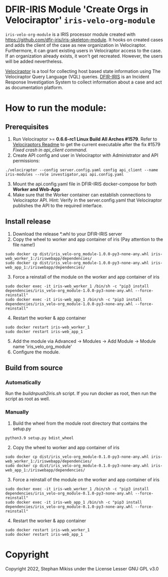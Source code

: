 # DFIR-IRIS Module 'Create Orgs in Velociraptor' `iris-velo-org-module`

`iris-velo-org-module` is a IRIS processor module created with https://github.com/dfir-iris/iris-skeleton-module. It hooks on created cases and adds the client of the case as new organization in Velociraptor. Furthermore, it can grant existing users in Velociraptor access to the case. If an organization already exists, it won't get recreated. However, the users will be added nevertheless.

[Velociraptor](https://github.com/Velocidex/velociraptor) is a tool for collecting host based state information using The Velociraptor Query Language (VQL) queries.
[DFIR-IRIS](https://github.com/dfir-iris/iris-web) is an Incident Response Investigation System to collect information about a case and act as documentation platform.

# How to run the module:
## Prerequisites
1. Run Velociraptor >= **0.6.6-rc1 Linux Build All Arches #1579**. Refer to [Velociraptors Readme](https://github.com/Velocidex/velociraptor#getting-the-latest-version) to get the current executable after the fix #1579 *Fixed crash in api_client command*.
2. Create API config and user in Velociraptor with Administrator and API permissions:
```
./velociraptor --config server.config.yaml config api_client --name iris-modules --role investigator,api api.config.yaml
```
3. Mount the api.config.yaml file in DFIR-IRIS 
docker-compose for both **Worker and Web-App**
4. Make sure that the Worker container can establish connections to Velociraptor API. Hint: Verify in the server.config.yaml that Velociraptor publishes the API to the required interface.

## Install release
1. Download the release *.whl to your DFIR-IRIS server
2. Copy the wheel to worker and app container of iris (Pay attention to the file name!)
```
sudo docker cp dist/iris_velo-org_module-1.0.0-py3-none-any.whl iris-web_worker_1:/iriswebapp/dependencies/
sudo docker cp dist/iris_velo-org_module-1.0.0-py3-none-any.whl iris-web_app_1:/iriswebapp/dependencies/
```
3. Force a reinstall of the module on the worker and app container of iris
```
sudo docker exec -it iris-web_worker_1 /bin/sh -c "pip3 install dependencies/iris_velo-org_module-1.0.0-py3-none-any.whl --force-reinstall"
sudo docker exec -it iris-web_app_1 /bin/sh -c "pip3 install dependencies/iris_velo-org_module-1.0.0-py3-none-any.whl --force-reinstall"
```
4. Restart the worker & app container
```
sudo docker restart iris-web_worker_1
sudo docker restart iris-web_app_1
```
5. Add the module via Advanced -> Modules -> Add Module -> Module name 'iris_velo_org_module'
6. Configure the module.

## Build from source
### Automatically
Run the *buildnpush2iris.sh* script. If you run docker as root, then run the script as root as well.

### Manually
1. Build the wheel from the module root directory that contains the setup.py
```
python3.9 setup.py bdist_wheel
```
2. Copy the wheel to worker and app container of iris
```
sudo docker cp dist/iris_velo-org_module-0.1.0-py3-none-any.whl iris-web_worker_1:/iriswebapp/dependencies/
sudo docker cp dist/iris_velo-org_module-0.1.0-py3-none-any.whl iris-web_app_1:/iriswebapp/dependencies/
```
3. Force a reinstall of the module on the worker and app container of iris
```
sudo docker exec -it iris-web_worker_1 /bin/sh -c "pip3 install dependencies/iris_velo-org_module-0.1.0-py3-none-any.whl --force-reinstall"
sudo docker exec -it iris-web_app_1 /bin/sh -c "pip3 install dependencies/iris_velo-org_module-0.1.0-py3-none-any.whl --force-reinstall"
```
4. Restart the worker & app container
```
sudo docker restart iris-web_worker_1
sudo docker restart iris-web_app_1
```


# Copyright

Copyright 2022, Stephan Mikiss under the License Lesser GNU GPL v3.0
